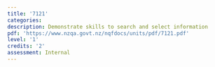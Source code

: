 ```yaml
---
title: '7121'
categories:
description: Demonstrate skills to search and select information
pdf: 'https://www.nzqa.govt.nz/nqfdocs/units/pdf/7121.pdf'
level: '1'
credits: '2'
assessment: Internal
---
```


